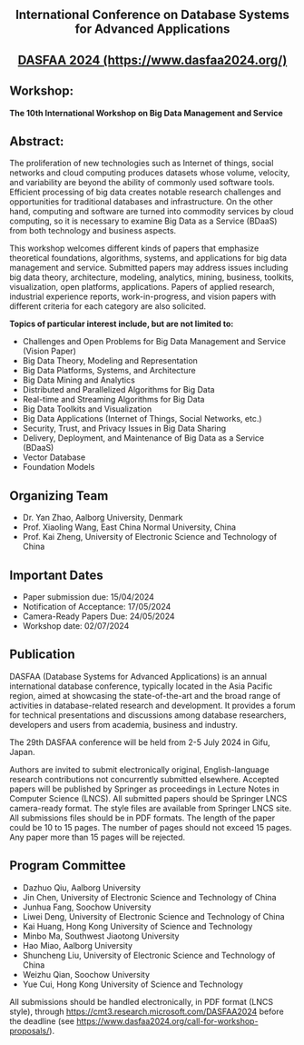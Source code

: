  <div align='center' > 
  <h2> International Conference on Database Systems for Advanced Applications </h2>
 </div>

 <div align='center' style = "vertical-align:middle"> 
  <h2> <a href="https://www.dasfaa2024.org/"> DASFAA 2024 </a><a href="https://www.dasfaa2024.org/">(https://www.dasfaa2024.org/)</a> </h2>
 </div>
 
## Workshop:
**The 10th International Workshop on Big Data Management and Service**


## Abstract:

The proliferation of new technologies such as Internet of things, social networks and cloud computing produces datasets whose volume, velocity, and variability are beyond the ability of commonly used software tools. Efficient processing of big data creates notable research challenges and opportunities for traditional databases and infrastructure. On the other hand, computing and software are turned into commodity services by cloud computing, so it is necessary to examine Big Data as a Service (BDaaS) from both technology and business aspects.

This workshop welcomes different kinds of papers that emphasize theoretical foundations, algorithms, systems, and applications for big data management and service. Submitted papers may address issues including big data theory, architecture, modeling, analytics, mining, business, toolkits, visualization, open platforms, applications. Papers of applied research, industrial experience reports, work-in-progress, and vision papers with different criteria for each category are also solicited.

**Topics of particular interest include, but are not limited to:**

* Challenges and Open Problems for Big Data Management and Service (Vision Paper)
* Big Data Theory, Modeling and Representation
* Big Data Platforms, Systems, and Architecture
* Big Data Mining and Analytics
* Distributed and Parallelized Algorithms for Big Data
* Real-time and Streaming Algorithms for Big Data
* Big Data Toolkits and Visualization
* Big Data Applications (Internet of Things, Social Networks, etc.)
* Security, Trust, and Privacy Issues in Big Data Sharing
* Delivery, Deployment, and Maintenance of Big Data as a Service (BDaaS)
* Vector Database
* Foundation Models

## Organizing Team

* Dr. Yan Zhao, Aalborg University, Denmark
* Prof. Xiaoling Wang, East China Normal University, China 
* Prof. Kai Zheng, University of Electronic Science and Technology of China 


## Important Dates


* Paper submission due: 15/04/2024
* Notification of Acceptance: 17/05/2024
* Camera-Ready Papers Due: 24/05/2024
* Workshop date: 02/07/2024


## Publication

DASFAA (Database Systems for Advanced Applications) is an annual international database conference, typically located in the Asia Pacific region, aimed at showcasing the state-of-the-art and the broad range of activities in database-related research and development. It provides a forum for technical presentations and discussions among database researchers, developers and users from academia, business and industry.

The 29th DASFAA conference will be held from 2-5 July 2024 in Gifu, Japan.

Authors are invited to submit electronically original, English-language research contributions not concurrently submitted elsewhere. Accepted papers will be published by Springer as proceedings in Lecture Notes in Computer Science (LNCS). All submitted papers should be Springer LNCS camera-ready format. The style files are available from Springer LNCS site. All submissions files should be in PDF formats. The length of the paper could be 10 to 15 pages. The number of pages should not exceed 15 pages. Any paper more than 15 pages will be rejected.


## Program Committee

* Dazhuo Qiu, Aalborg University
* Jin Chen, University of Electronic Science and Technology of China
* Junhua Fang, Soochow University
* Liwei Deng, University of Electronic Science and Technology of China
* Kai Huang, Hong Kong University of Science and Technology
* Minbo Ma, Southwest Jiaotong University
* Hao Miao, Aalborg University
* Shuncheng Liu, University of Electronic Science and Technology of China
* Weizhu Qian, Soochow University
* Yue Cui, Hong Kong University of Science and Technology

All submissions should be handled electronically, in PDF format (LNCS style), through https://cmt3.research.microsoft.com/DASFAA2024 before the deadline (see https://www.dasfaa2024.org/call-for-workshop-proposals/).
